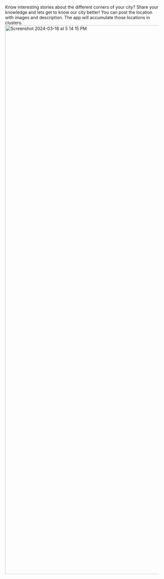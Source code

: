 Know interesting stories about the different corners of your city? Share your knowledge and lets get to know our city better! You can post the location with images and description. The app will accumulate those locations in clusters.
<img width="1791" alt="Screenshot 2024-03-18 at 5 14 15 PM" src="https://github.com/javachiphi/urbanx/assets/134835433/188877e7-1bca-4e73-bf83-c0e00784d934">
